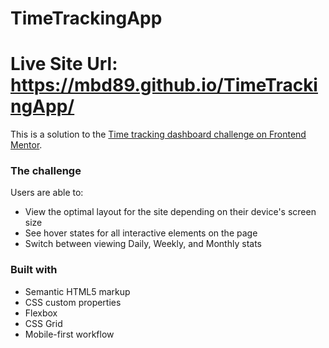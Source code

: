 # TimeTrackingApp
# Live Site Url: https://mbd89.github.io/TimeTrackingApp/

This is a solution to the [Time tracking dashboard challenge on Frontend Mentor](https://www.frontendmentor.io/challenges/time-tracking-dashboard-UIQ7167Jw).

### The challenge

Users are able to:

- View the optimal layout for the site depending on their device's screen size
- See hover states for all interactive elements on the page
- Switch between viewing Daily, Weekly, and Monthly stats

### Built with

- Semantic HTML5 markup
- CSS custom properties
- Flexbox
- CSS Grid
- Mobile-first workflow
